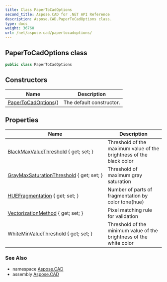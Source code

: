 ```yaml
---
title: Class PaperToCadOptions
second_title: Aspose.CAD for .NET API Reference
description: Aspose.CAD.PaperToCadOptions class. 
type: docs
weight: 36760
url: /net/aspose.cad/papertocadoptions/
---
```

## PaperToCadOptions class

```csharp
public class PaperToCadOptions
```

## Constructors

| Name | Description |
| --- | --- |
| [PaperToCadOptions](papertocadoptions/)() | The default constructor. |

## Properties

| Name | Description |
| --- | --- |
| [BlackMaxValueThreshold](../../aspose.cad/papertocadoptions/blackmaxvaluethreshold/) { get; set; } | Threshold of the maximum value of the brightness of the black color |
| [GrayMaxSaturationThreshold](../../aspose.cad/papertocadoptions/graymaxsaturationthreshold/) { get; set; } | Threshold of maximum gray saturation |
| [HUEFragmentation](../../aspose.cad/papertocadoptions/huefragmentation/) { get; set; } | Number of parts of fragmentation by color tone(hue) |
| [VectorizationMethod](../../aspose.cad/papertocadoptions/vectorizationmethod/) { get; set; } | Pixel matching rule for validation |
| [WhiteMinValueThreshold](../../aspose.cad/papertocadoptions/whiteminvaluethreshold/) { get; set; } | Threshold of the minimum value of the brightness of the white color |

### See Also

* namespace [Aspose.CAD](../../aspose.cad/)
* assembly [Aspose.CAD](../../)


